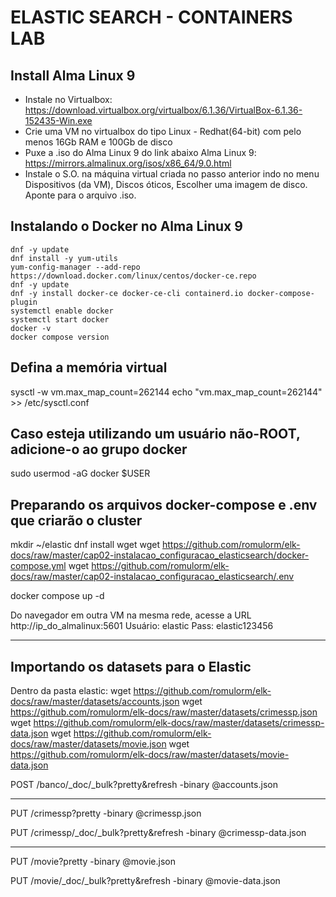 # ELASTIC SEARCH - CONTAINERS LAB


## Install Alma Linux 9

* Instale no Virtualbox: https://download.virtualbox.org/virtualbox/6.1.36/VirtualBox-6.1.36-152435-Win.exe
* Crie uma VM no virtualbox do tipo Linux - Redhat(64-bit) com pelo menos 16Gb RAM e 100Gb de disco
* Puxe a .iso do Alma Linux 9 do link abaixo Alma Linux 9: https://mirrors.almalinux.org/isos/x86_64/9.0.html
* Instale o S.O. na máquina virtual criada no passo anterior indo no menu Dispositivos (da VM), Discos óticos, Escolher uma imagem de disco. Aponte para o arquivo .iso.

## Instalando o Docker no Alma Linux 9

    dnf -y update
    dnf install -y yum-utils
    yum-config-manager --add-repo https://download.docker.com/linux/centos/docker-ce.repo
    dnf -y update
    dnf -y install docker-ce docker-ce-cli containerd.io docker-compose-plugin
    systemctl enable docker
    systemctl start docker
    docker -v
    docker compose version

## Defina a memória virtual

sysctl -w vm.max_map_count=262144
echo "vm.max_map_count=262144" >> /etc/sysctl.conf

##  Caso esteja utilizando um usuário não-ROOT, adicione-o ao grupo docker
sudo usermod -aG docker $USER

## Preparando os arquivos docker-compose e .env que criarão o cluster
mkdir ~/elastic
dnf install wget
wget https://github.com/romulorm/elk-docs/raw/master/cap02-instalacao_configuracao_elasticsearch/docker-compose.yml
wget https://github.com/romulorm/elk-docs/raw/master/cap02-instalacao_configuracao_elasticsearch/.env

docker compose up -d

Do navegador em outra VM na mesma rede, acesse a URL http://ip_do_almalinux:5601
Usuário: elastic
Pass: elastic123456

--------------------------------------
Importando os datasets para o Elastic
--------------------------------------

Dentro da pasta elastic:
wget https://github.com/romulorm/elk-docs/raw/master/datasets/accounts.json
wget https://github.com/romulorm/elk-docs/raw/master/datasets/crimessp.json
wget https://github.com/romulorm/elk-docs/raw/master/datasets/crimessp-data.json
wget https://github.com/romulorm/elk-docs/raw/master/datasets/movie.json
wget https://github.com/romulorm/elk-docs/raw/master/datasets/movie-data.json

POST /banco/_doc/_bulk?pretty&refresh
-binary @accounts.json

--------------------------

PUT /crimessp?pretty
-binary @crimessp.json

PUT /crimessp/_doc/_bulk?pretty&refresh
-binary @crimessp-data.json

--------------------------

PUT /movie?pretty
-binary @movie.json

PUT /movie/_doc/_bulk?pretty&refresh
-binary @movie-data.json
